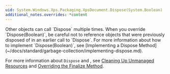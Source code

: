 ```yaml
---
uid: System.Windows.Xps.Packaging.XpsDocument.Dispose(System.Boolean)
additional_notes.overrides: *content
---
```


<p>Other objects can call `Dispose` multiple times. When you override `Dispose(Boolean)`, be careful not to reference objects that were previously disposed of in an earlier call to `Dispose`. For more information about how to implement `Dispose(Boolean)`, see [Implementing a Dispose Method](~/docs/standard/garbage-collection/implementing-dispose.md).  
  
 For more information about `Dispose` and <xref href="System.Object.Finalize"></xref>, see [Cleaning Up Unmanaged Resources](~/docs/standard/garbage-collection/unmanaged.md) and [Overriding the Finalize Method](http://msdn.microsoft.com/en-us/8026cb68-fe93-43fc-96c1-c09ad7d64cd3).</p>


